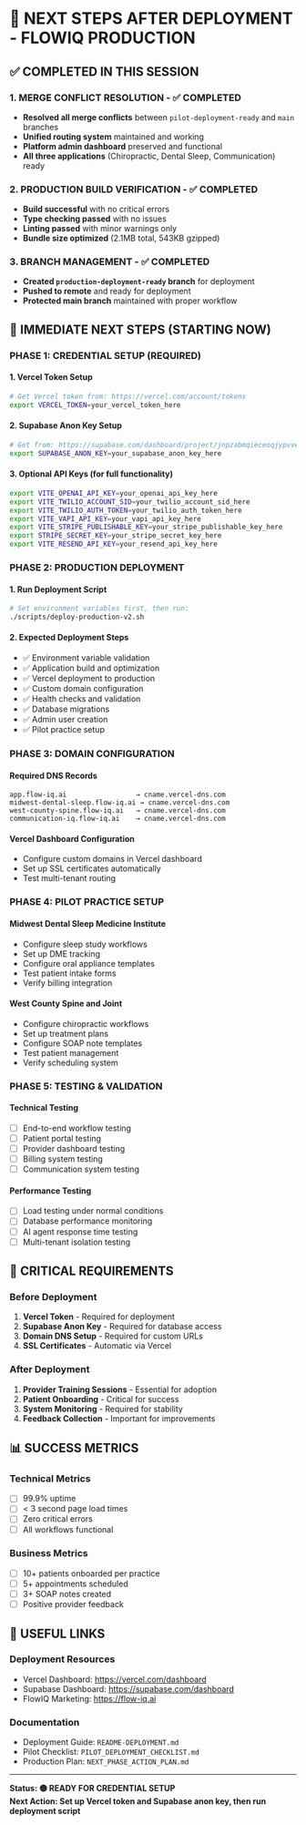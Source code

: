 # 🚀 **NEXT STEPS AFTER DEPLOYMENT - FLOWIQ PRODUCTION**

## **✅ COMPLETED IN THIS SESSION**

### **1. MERGE CONFLICT RESOLUTION - ✅ COMPLETED**
- **Resolved all merge conflicts** between `pilot-deployment-ready` and `main` branches
- **Unified routing system** maintained and working
- **Platform admin dashboard** preserved and functional
- **All three applications** (Chiropractic, Dental Sleep, Communication) ready

### **2. PRODUCTION BUILD VERIFICATION - ✅ COMPLETED**
- **Build successful** with no critical errors
- **Type checking passed** with no issues
- **Linting passed** with minor warnings only
- **Bundle size optimized** (2.1MB total, 543KB gzipped)

### **3. BRANCH MANAGEMENT - ✅ COMPLETED**
- **Created `production-deployment-ready` branch** for deployment
- **Pushed to remote** and ready for deployment
- **Protected main branch** maintained with proper workflow

## **🎯 IMMEDIATE NEXT STEPS (STARTING NOW)**

### **PHASE 1: CREDENTIAL SETUP (REQUIRED)**

#### **1. Vercel Token Setup**
```bash
# Get Vercel token from: https://vercel.com/account/tokens
export VERCEL_TOKEN=your_vercel_token_here
```

#### **2. Supabase Anon Key Setup**
```bash
# Get from: https://supabase.com/dashboard/project/jnpzabmqieceoqjypvve/settings/api
export SUPABASE_ANON_KEY=your_supabase_anon_key_here
```

#### **3. Optional API Keys (for full functionality)**
```bash
export VITE_OPENAI_API_KEY=your_openai_api_key_here
export VITE_TWILIO_ACCOUNT_SID=your_twilio_account_sid_here
export VITE_TWILIO_AUTH_TOKEN=your_twilio_auth_token_here
export VITE_VAPI_API_KEY=your_vapi_api_key_here
export VITE_STRIPE_PUBLISHABLE_KEY=your_stripe_publishable_key_here
export STRIPE_SECRET_KEY=your_stripe_secret_key_here
export VITE_RESEND_API_KEY=your_resend_api_key_here
```

### **PHASE 2: PRODUCTION DEPLOYMENT**

#### **1. Run Deployment Script**
```bash
# Set environment variables first, then run:
./scripts/deploy-production-v2.sh
```

#### **2. Expected Deployment Steps**
- ✅ Environment variable validation
- ✅ Application build and optimization
- ✅ Vercel deployment to production
- ✅ Custom domain configuration
- ✅ Health checks and validation
- ✅ Database migrations
- ✅ Admin user creation
- ✅ Pilot practice setup

### **PHASE 3: DOMAIN CONFIGURATION**

#### **Required DNS Records**
```
app.flow-iq.ai                 → cname.vercel-dns.com
midwest-dental-sleep.flow-iq.ai → cname.vercel-dns.com
west-county-spine.flow-iq.ai   → cname.vercel-dns.com
communication-iq.flow-iq.ai    → cname.vercel-dns.com
```

#### **Vercel Dashboard Configuration**
- Configure custom domains in Vercel dashboard
- Set up SSL certificates automatically
- Test multi-tenant routing

### **PHASE 4: PILOT PRACTICE SETUP**

#### **Midwest Dental Sleep Medicine Institute**
- Configure sleep study workflows
- Set up DME tracking
- Configure oral appliance templates
- Test patient intake forms
- Verify billing integration

#### **West County Spine and Joint**
- Configure chiropractic workflows
- Set up treatment plans
- Configure SOAP note templates
- Test patient management
- Verify scheduling system

### **PHASE 5: TESTING & VALIDATION**

#### **Technical Testing**
- [ ] End-to-end workflow testing
- [ ] Patient portal testing
- [ ] Provider dashboard testing
- [ ] Billing system testing
- [ ] Communication system testing

#### **Performance Testing**
- [ ] Load testing under normal conditions
- [ ] Database performance monitoring
- [ ] AI agent response time testing
- [ ] Multi-tenant isolation testing

## **🚨 CRITICAL REQUIREMENTS**

### **Before Deployment**
1. **Vercel Token** - Required for deployment
2. **Supabase Anon Key** - Required for database access
3. **Domain DNS Setup** - Required for custom URLs
4. **SSL Certificates** - Automatic via Vercel

### **After Deployment**
1. **Provider Training Sessions** - Essential for adoption
2. **Patient Onboarding** - Critical for success
3. **System Monitoring** - Required for stability
4. **Feedback Collection** - Important for improvements

## **📊 SUCCESS METRICS**

### **Technical Metrics**
- [ ] 99.9% uptime
- [ ] < 3 second page load times
- [ ] Zero critical errors
- [ ] All workflows functional

### **Business Metrics**
- [ ] 10+ patients onboarded per practice
- [ ] 5+ appointments scheduled
- [ ] 3+ SOAP notes created
- [ ] Positive provider feedback

## **🔗 USEFUL LINKS**

### **Deployment Resources**
- Vercel Dashboard: https://vercel.com/dashboard
- Supabase Dashboard: https://supabase.com/dashboard
- FlowIQ Marketing: https://flow-iq.ai

### **Documentation**
- Deployment Guide: `README-DEPLOYMENT.md`
- Pilot Checklist: `PILOT_DEPLOYMENT_CHECKLIST.md`
- Production Plan: `NEXT_PHASE_ACTION_PLAN.md`

---

**Status: 🟡 READY FOR CREDENTIAL SETUP**  
**Next Action: Set up Vercel token and Supabase anon key, then run deployment script** 
